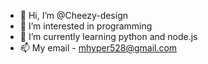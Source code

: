 - 👋 Hi, I’m @Cheezy-design
- 👀 I’m interested in programming
- 🌱 I’m currently learning python and node.js
- 📫 My email - mhyper528@gmail.com

<!---
Cheezy-design/Cheezy-design is a ✨ special ✨ repository because its `README.md` (this file) appears on your GitHub profile.
You can click the Preview link to take a look at your changes.
--->
